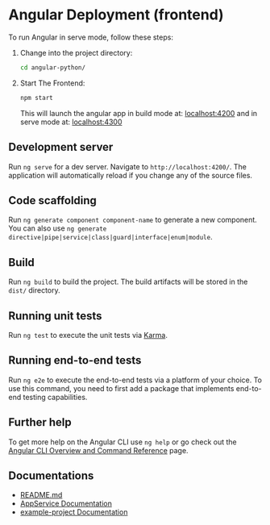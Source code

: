 
# Angular Deployment (frontend)

To run Angular in serve mode, follow these steps:

1. Change into the project directory:
    ```bash
   cd angular-python/
    ```

2. Start The Frontend:
    ```bash
    npm start
    ```
   This will launch the angular app in build mode at: [localhost:4200](http://localhost:4200) and in serve mode at: [localhost:4300](http://localhost:4300)



## Development server

Run `ng serve` for a dev server. Navigate to `http://localhost:4200/`. The application will automatically reload if you change any of the source files.

## Code scaffolding

Run `ng generate component component-name` to generate a new component. You can also use `ng generate directive|pipe|service|class|guard|interface|enum|module`.

## Build

Run `ng build` to build the project. The build artifacts will be stored in the `dist/` directory.

## Running unit tests

Run `ng test` to execute the unit tests via [Karma](https://karma-runner.github.io).

## Running end-to-end tests

Run `ng e2e` to execute the end-to-end tests via a platform of your choice. To use this command, you need to first add a package that implements end-to-end testing capabilities.

## Further help

To get more help on the Angular CLI use `ng help` or go check out the [Angular CLI Overview and Command Reference](https://angular.io/cli) page.


## Documentations
- [README.md](../README.md)
- [AppService Documentation](./app.service.ts.md)
- [example-project Documentation](./example-project.md)

